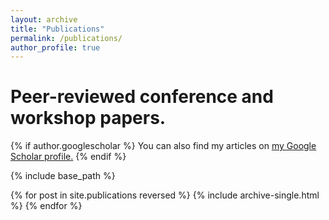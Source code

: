 ```yaml
---
layout: archive
title: "Publications"
permalink: /publications/
author_profile: true
---
```

# Peer-reviewed conference and workshop papers.

{% if author.googlescholar %}
  You can also find my articles on <u><a href="{{author.googlescholar}}">my Google Scholar profile</a>.</u>
{% endif %}

{% include base_path %}

{% for post in site.publications reversed %}
  {% include archive-single.html %}
{% endfor %}
